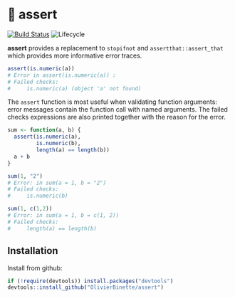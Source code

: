 # :eyes: assert

[![Build Status](https://travis-ci.org/OlivierBinette/assert.svg?branch=master)](https://travis-ci.org/OlivierBinette/assert)
![Lifecycle](https://img.shields.io/badge/lifecycle-experimental-orange.svg)

**assert** provides a replacement to `stopifnot` and `assertthat::assert_that` which provides more informative error traces. 

```r
assert(is.numeric(a))
# Error in assert(is.numeric(a)) : 
# Failed checks: 
#	  is.numeric(a)	(object 'a' not found)
```

The `assert` function is most useful when validating function arguments: error messages contain the function call with named arguments. The failed checks expressions are also printed together with the reason for the error.

```r
sum <- function(a, b) {
  assert(is.numeric(a),
         is.numeric(b),
         length(a) == length(b))
  a + b
}

sum(1, "2")
# Error: in sum(a = 1, b = "2")
# Failed checks: 
#	  is.numeric(b)

sum(1, c(1,2))
# Error: in sum(a = 1, b = c(1, 2))
# Failed checks: 
#	  length(a) == length(b)

```

## Installation

Install from github:

```r
if (!require(devtools)) install.packages("devtools")
devtools::install_github("OlivierBinette/assert")
```
